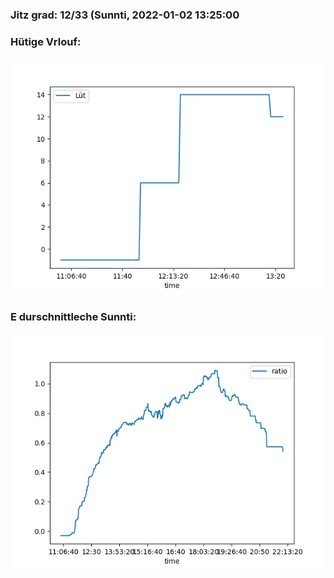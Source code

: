 ### Jitz grad: 12/33 (Sunnti, 2022-01-02 13:25:00

### Hütige Vrlouf:
![Graph](Today.png)

### E durschnittleche Sunnti:
![Graph](Sunnti.png)